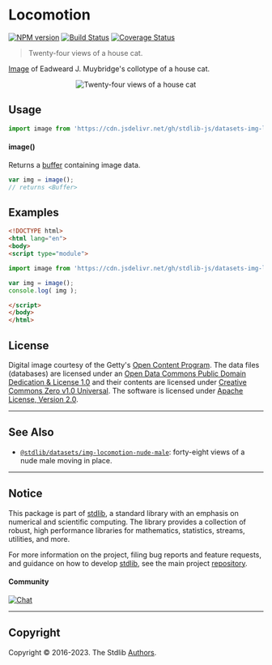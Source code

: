 <!--

@license Apache-2.0

Copyright (c) 2018 The Stdlib Authors.

Licensed under the Apache License, Version 2.0 (the "License");
you may not use this file except in compliance with the License.
You may obtain a copy of the License at

   http://www.apache.org/licenses/LICENSE-2.0

Unless required by applicable law or agreed to in writing, software
distributed under the License is distributed on an "AS IS" BASIS,
WITHOUT WARRANTIES OR CONDITIONS OF ANY KIND, either express or implied.
See the License for the specific language governing permissions and
limitations under the License.

-->

# Locomotion

[![NPM version][npm-image]][npm-url] [![Build Status][test-image]][test-url] [![Coverage Status][coverage-image]][coverage-url] <!-- [![dependencies][dependencies-image]][dependencies-url] -->

> Twenty-four views of a house cat.

<section class="intro">

[Image][muybridge:1887a] of Eadweard J. Muybridge's collotype of a house cat.

<!-- <image align="center" src="./data/image.jpg" alt="Twenty-four views of a house cat"> -->

<div class="image" align="center">
    <img src="https://cdn.jsdelivr.net/gh/stdlib-js/stdlib@36886e59df0d611b6d80cc6d58c8107d756c01c3/lib/node_modules/@stdlib/datasets/img-locomotion-house-cat/data/image.jpg" alt="Twenty-four views of a house cat">
    <br>
</div>

<!-- </image> -->

</section>

<!-- /.intro -->



<section class="usage">

## Usage

```javascript
import image from 'https://cdn.jsdelivr.net/gh/stdlib-js/datasets-img-locomotion-house-cat@esm/index.mjs';
```

#### image()

Returns a [buffer][@stdlib/buffer/ctor] containing image data.

```javascript
var img = image();
// returns <Buffer>
```

</section>

<!-- /.usage -->

<section class="examples">

<!-- TODO: more creative example. -->

## Examples

<!-- eslint no-undef: "error" -->

```html
<!DOCTYPE html>
<html lang="en">
<body>
<script type="module">

import image from 'https://cdn.jsdelivr.net/gh/stdlib-js/datasets-img-locomotion-house-cat@esm/index.mjs';

var img = image();
console.log( img );

</script>
</body>
</html>
```

</section>

<!-- /.examples -->



<!-- <license> -->

## License

Digital image courtesy of the Getty's [Open Content Program][getty-open-content]. The data files (databases) are licensed under an [Open Data Commons Public Domain Dedication & License 1.0][pddl-1.0] and their contents are licensed under [Creative Commons Zero v1.0 Universal][cc0]. The software is licensed under [Apache License, Version 2.0][apache-license].

<!-- </license> -->

<!-- Section for related `stdlib` packages. Do not manually edit this section, as it is automatically populated. -->

<section class="related">

* * *

## See Also

-   <span class="package-name">[`@stdlib/datasets/img-locomotion-nude-male`][@stdlib/datasets/img-locomotion-nude-male]</span><span class="delimiter">: </span><span class="description">forty-eight views of a nude male moving in place.</span>

</section>

<!-- /.related -->

<!-- Section for all links. Make sure to keep an empty line after the `section` element and another before the `/section` close. -->


<section class="main-repo" >

* * *

## Notice

This package is part of [stdlib][stdlib], a standard library with an emphasis on numerical and scientific computing. The library provides a collection of robust, high performance libraries for mathematics, statistics, streams, utilities, and more.

For more information on the project, filing bug reports and feature requests, and guidance on how to develop [stdlib][stdlib], see the main project [repository][stdlib].

#### Community

[![Chat][chat-image]][chat-url]

---

## Copyright

Copyright &copy; 2016-2023. The Stdlib [Authors][stdlib-authors].

</section>

<!-- /.stdlib -->

<!-- Section for all links. Make sure to keep an empty line after the `section` element and another before the `/section` close. -->

<section class="links">

[npm-image]: http://img.shields.io/npm/v/@stdlib/datasets-img-locomotion-house-cat.svg
[npm-url]: https://npmjs.org/package/@stdlib/datasets-img-locomotion-house-cat

[test-image]: https://github.com/stdlib-js/datasets-img-locomotion-house-cat/actions/workflows/test.yml/badge.svg?branch=main
[test-url]: https://github.com/stdlib-js/datasets-img-locomotion-house-cat/actions/workflows/test.yml?query=branch:main

[coverage-image]: https://img.shields.io/codecov/c/github/stdlib-js/datasets-img-locomotion-house-cat/main.svg
[coverage-url]: https://codecov.io/github/stdlib-js/datasets-img-locomotion-house-cat?branch=main

<!--

[dependencies-image]: https://img.shields.io/david/stdlib-js/datasets-img-locomotion-house-cat.svg
[dependencies-url]: https://david-dm.org/stdlib-js/datasets-img-locomotion-house-cat/main

-->

[chat-image]: https://img.shields.io/gitter/room/stdlib-js/stdlib.svg
[chat-url]: https://gitter.im/stdlib-js/stdlib/

[stdlib]: https://github.com/stdlib-js/stdlib

[stdlib-authors]: https://github.com/stdlib-js/stdlib/graphs/contributors

[umd]: https://github.com/umdjs/umd
[es-module]: https://developer.mozilla.org/en-US/docs/Web/JavaScript/Guide/Modules

[deno-url]: https://github.com/stdlib-js/datasets-img-locomotion-house-cat/tree/deno
[umd-url]: https://github.com/stdlib-js/datasets-img-locomotion-house-cat/tree/umd
[esm-url]: https://github.com/stdlib-js/datasets-img-locomotion-house-cat/tree/esm
[branches-url]: https://github.com/stdlib-js/datasets-img-locomotion-house-cat/blob/main/branches.md

[getty-open-content]: http://www.getty.edu/about/opencontent.html

[pddl-1.0]: http://opendatacommons.org/licenses/pddl/1.0/

[cc0]: https://creativecommons.org/publicdomain/zero/1.0

[apache-license]: https://www.apache.org/licenses/LICENSE-2.0

[muybridge:1887a]: http://www.getty.edu/art/collection/objects/40918/eadweard-j-muybridge-animal-locomotion-american-1887/

[@stdlib/buffer/ctor]: https://github.com/stdlib-js/buffer-ctor/tree/esm

<!-- <related-links> -->

[@stdlib/datasets/img-locomotion-nude-male]: https://github.com/stdlib-js/datasets-img-locomotion-nude-male/tree/esm

<!-- </related-links> -->

</section>

<!-- /.links -->
